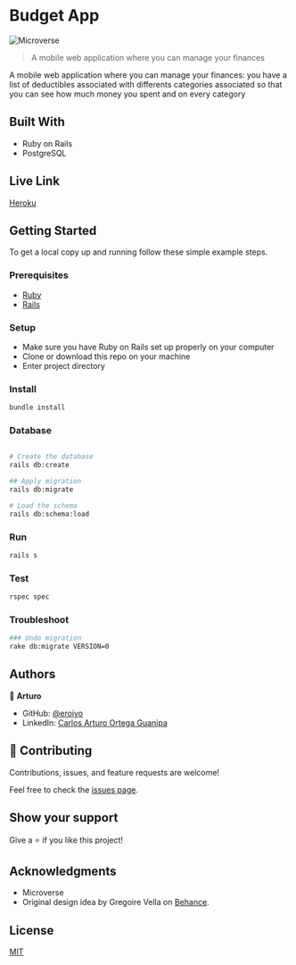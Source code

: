 # Budget App

![Microverse](https://img.shields.io/badge/Microverse-blueviolet)

> A mobile web application where you can manage your finances

A mobile web application where you can manage your finances: you have a list of deductibles associated with differents categories associated so that you can see how much money you spent and on every category

## Built With

- Ruby on Rails
- PostgreSQL

## Live Link

[Heroku](https://blooming-hollows-41858.herokuapp.com/)

## Getting Started

To get a local copy up and running follow these simple example steps.

### Prerequisites

- [Ruby](https://www.ruby-lang.org/en/)
- [Rails](https://gorails.com/)

### Setup

- Make sure you have Ruby on Rails set up properly on your computer
- Clone or download this repo on your machine
- Enter project directory

### Install

```sh
bundle install
```

### Database

```sh

# Create the database
rails db:create

## Apply migration
rails db:migrate

# Load the schema
rails db:schema:load
```

### Run

```sh
rails s
```

### Test

```sh
rspec spec
```

### Troubleshoot

```sh
### Undo migration
rake db:migrate VERSION=0
```

## Authors

👤 **Arturo**

- GitHub: [@eroiyo](https://github.com/eroiyo)
- LinkedIn: [Carlos Arturo Ortega Guanipa](https://www.linkedin.com/in/carlos-arturo-ortega-guanipa/)

## 🤝 Contributing

Contributions, issues, and feature requests are welcome!

Feel free to check the [issues page](https://github.com/eroiyo/FMAPP/issues).

## Show your support

Give a ⭐️ if you like this project!

## Acknowledgments

- Microverse
- Original design idea by Gregoire Vella on [Behance](https://www.behance.net/gregoirevella).

## License

[MIT](./LICENSE)
